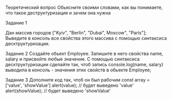 Теоретический вопрос
Обьясните своими словами, как вы понимаете, что такое деструктуризация и зачем она нужна

Задание 1

Дан массив городов ["Kyiv", "Berlin", "Dubai", Moscow", "Paris"];
Выведите в консоль все свойства этого массива с помощью синтаксиса десктруктуризации.


Задание 2
Создайте обьект Employee. Запишите в него свойства name, salary и присвойте любые значение. С помощью синтаксиса десктруктуризации сделайте так, чтоб запись console.log(name, salary) выводила в консоль - значения этих свойств в обьекте Employee;

Задание 3
Дополните код так, чтоб он был рабочим
const array = ['value', 'showValue']
alert(value); // будет выведено 'value'
alert(showValue);  // будет выведено 'showValue'